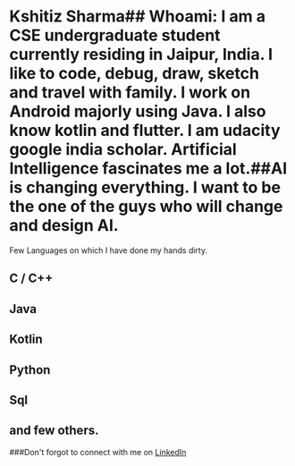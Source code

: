 # Kshitiz Sharma## Whoami: I am a CSE undergraduate student currently residing in Jaipur, India. I like to code, debug, draw, sketch and travel with family. I work on Android majorly using Java. I also know kotlin and flutter. I am udacity google india scholar. Artificial Intelligence fascinates me a lot.##AI is changing everything. I want to be the one of the guys who will change and design AI.
Few Languages on which I have done my hands dirty.
## C / C++
## Java
## Kotlin
## Python
## Sql
## and few others.
###Don't forgot to connect with me on [LinkedIn](https://www.linkedin.com/in/kshitiz-sharma-4680a7128/)


